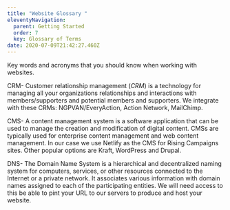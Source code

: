 ```yaml
---
title: "Website Glossary "
eleventyNavigation:
  parent: Getting Started
  order: 7
  key: Glossary of Terms
date: 2020-07-09T21:42:27.460Z
---
```

Key words and acronyms that you should know when working with websites.

CRM- Customer relationship management (*CRM*) is a technology for managing all your organizations relationships and interactions with members/supporters and potential members and supporters. We integrate with these CRMs: NGPVAN/EveryAction, Action Network, MailChimp.

CMS- A content management system is a software application that can be used to manage the creation and modification of digital content. CMSs are typically used for enterprise content management and web content management. In our case we use Netlify as the CMS for Rising Campaigns sites. Other popular options are Kraft, WordPress and Drupal. 

DNS- The Domain Name System is a hierarchical and decentralized naming system for computers, services, or other resources connected to the Internet or a private network. It associates various information with domain names assigned to each of the participating entities. We will need access to this be able to pint your URL to our servers to produce and host your website.